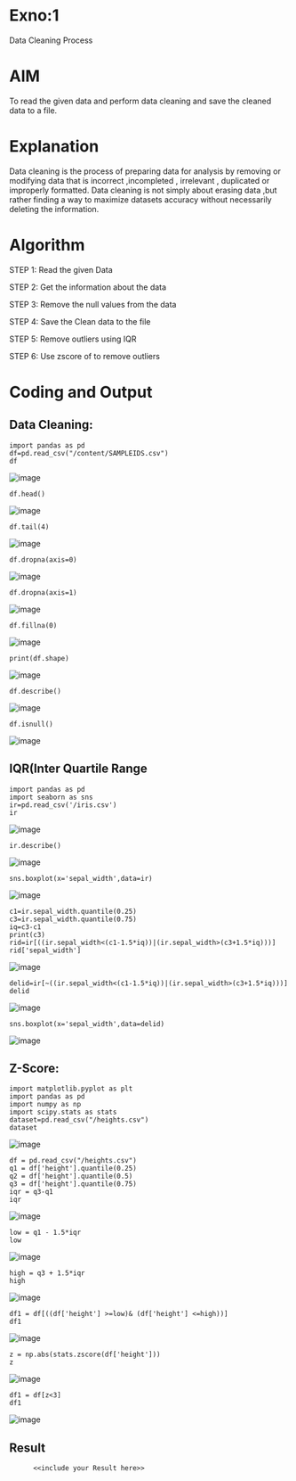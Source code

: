 # Exno:1
Data Cleaning Process

# AIM
To read the given data and perform data cleaning and save the cleaned data to a file.

# Explanation
Data cleaning is the process of preparing data for analysis by removing or modifying data that is incorrect ,incompleted , irrelevant , duplicated or improperly formatted. Data cleaning is not simply about erasing data ,but rather finding a way to maximize datasets accuracy without necessarily deleting the information.

# Algorithm
STEP 1: Read the given Data

STEP 2: Get the information about the data

STEP 3: Remove the null values from the data

STEP 4: Save the Clean data to the file

STEP 5: Remove outliers using IQR

STEP 6: Use zscore of to remove outliers

# Coding and Output

## Data Cleaning:
```
import pandas as pd
df=pd.read_csv("/content/SAMPLEIDS.csv")
df
```
![image](https://github.com/user-attachments/assets/9788712e-08dd-411c-970e-78accf0c8de5)

```
df.head()
```
![image](https://github.com/user-attachments/assets/728e7e11-e223-466e-8c9f-5ddd79e8010b)

```
df.tail(4)
```
![image](https://github.com/user-attachments/assets/f8f38a32-81f2-4245-8503-760bdc543349)

```
df.dropna(axis=0)
```
![image](https://github.com/user-attachments/assets/606e1b6e-a352-4206-8b88-38ad6379df61)

```
df.dropna(axis=1)
```
![image](https://github.com/user-attachments/assets/fc61da62-3fe5-427d-9067-a854d05a714d)

```
df.fillna(0)
```
![image](https://github.com/user-attachments/assets/e759dfe0-0cb7-4618-8372-37d4ffc570af)

```
print(df.shape)
```
![image](https://github.com/user-attachments/assets/a8f6898a-49f2-4d34-91f7-c1af1e7c524f)

```
df.describe()
```
![image](https://github.com/user-attachments/assets/800fdaa0-6f71-458a-a736-db1c708a7c36)

```
df.isnull()
```
![image](https://github.com/user-attachments/assets/3beca29a-7e2b-4dc9-9e4e-3af5a0c0f9b5)


 ## IQR(Inter Quartile Range


```
import pandas as pd
import seaborn as sns
ir=pd.read_csv('/iris.csv')
ir
```
![image](https://github.com/user-attachments/assets/27df9793-66fd-41f1-8447-c259380f1b64)

```
ir.describe()
```
![image](https://github.com/user-attachments/assets/4b0f12ed-512d-43fd-9430-12cb8087acf1)

```
sns.boxplot(x='sepal_width',data=ir)
```
![image](https://github.com/user-attachments/assets/3d552bf0-0072-461b-8699-9715d450550c)

```
c1=ir.sepal_width.quantile(0.25)
c3=ir.sepal_width.quantile(0.75)
iq=c3-c1
print(c3)
rid=ir[((ir.sepal_width<(c1-1.5*iq))|(ir.sepal_width>(c3+1.5*iq)))]
rid['sepal_width']
```
![image](https://github.com/user-attachments/assets/d306ab06-eaaa-437a-9078-a5a3ee85f0e1)

```
delid=ir[~((ir.sepal_width<(c1-1.5*iq))|(ir.sepal_width>(c3+1.5*iq)))]
delid
```
![image](https://github.com/user-attachments/assets/f60b9291-e4d9-4516-b293-b12b4e7d76ca)

```
sns.boxplot(x='sepal_width',data=delid)
```
![image](https://github.com/user-attachments/assets/8f7bd5cf-2b02-4421-ba80-3e499cb66ab4)

 ## Z-Score:
 
```
import matplotlib.pyplot as plt
import pandas as pd
import numpy as np
import scipy.stats as stats
dataset=pd.read_csv("/heights.csv")
dataset
```
![image](https://github.com/user-attachments/assets/39634bfe-6b09-4a4e-a283-42620a09ebe2)

```
df = pd.read_csv("/heights.csv")
q1 = df['height'].quantile(0.25)
q2 = df['height'].quantile(0.5)
q3 = df['height'].quantile(0.75)
iqr = q3-q1
iqr
```
![image](https://github.com/user-attachments/assets/57942a64-e4a6-4863-a8f9-8b6236d32685)

```
low = q1 - 1.5*iqr
low
```
![image](https://github.com/user-attachments/assets/6c21ef8f-4f2b-40a4-91ab-4bc670a13815)

```
high = q3 + 1.5*iqr
high
```
![image](https://github.com/user-attachments/assets/44b2d42d-7eee-4205-81da-7411c8a62b98)

```
df1 = df[((df['height'] >=low)& (df['height'] <=high))]
df1
```
![image](https://github.com/user-attachments/assets/71163a8f-ed64-4888-bc37-c7d979410fd2)

```
z = np.abs(stats.zscore(df['height']))
z
```
![image](https://github.com/user-attachments/assets/bdac0db1-7b66-4b02-b0b2-c33bcb851925)

```
df1 = df[z<3]
df1
```
![image](https://github.com/user-attachments/assets/9321744a-a2c0-4605-be62-a8adef168ac3)





















## Result
          <<include your Result here>>
